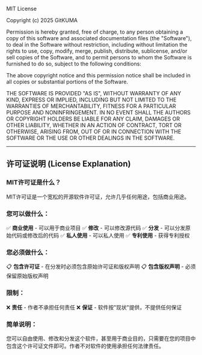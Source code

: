 MIT License

Copyright (c) 2025 GitKUMA

Permission is hereby granted, free of charge, to any person obtaining a copy
of this software and associated documentation files (the "Software"), to deal
in the Software without restriction, including without limitation the rights
to use, copy, modify, merge, publish, distribute, sublicense, and/or sell
copies of the Software, and to permit persons to whom the Software is
furnished to do so, subject to the following conditions:

The above copyright notice and this permission notice shall be included in all
copies or substantial portions of the Software.

THE SOFTWARE IS PROVIDED "AS IS", WITHOUT WARRANTY OF ANY KIND, EXPRESS OR
IMPLIED, INCLUDING BUT NOT LIMITED TO THE WARRANTIES OF MERCHANTABILITY,
FITNESS FOR A PARTICULAR PURPOSE AND NONINFRINGEMENT. IN NO EVENT SHALL THE
AUTHORS OR COPYRIGHT HOLDERS BE LIABLE FOR ANY CLAIM, DAMAGES OR OTHER
LIABILITY, WHETHER IN AN ACTION OF CONTRACT, TORT OR OTHERWISE, ARISING FROM,
OUT OF OR IN CONNECTION WITH THE SOFTWARE OR THE USE OR OTHER DEALINGS IN THE
SOFTWARE.

---

## 许可证说明 (License Explanation)

### MIT许可证是什么？
MIT许可证是一个宽松的开源软件许可证，允许几乎任何用途，包括商业用途。

### 您可以做什么：
✅ **商业使用** - 可以用于商业项目
✅ **修改** - 可以修改源代码
✅ **分发** - 可以分发原始代码或修改后的代码
✅ **私人使用** - 可以私人使用
✅ **专利使用** - 获得专利授权

### 您必须做什么：
📋 **包含许可证** - 在分发时必须包含原始许可证和版权声明
📋 **包含版权声明** - 必须保留原始版权声明

### 限制：
❌ **责任** - 作者不承担任何责任
❌ **保证** - 软件按"现状"提供，不提供任何保证

### 简单说明：
您可以自由使用、修改和分发这个软件，甚至用于商业目的，只需要在您的项目中包含这个许可证文件即可。作者不对软件的使用承担任何法律责任。